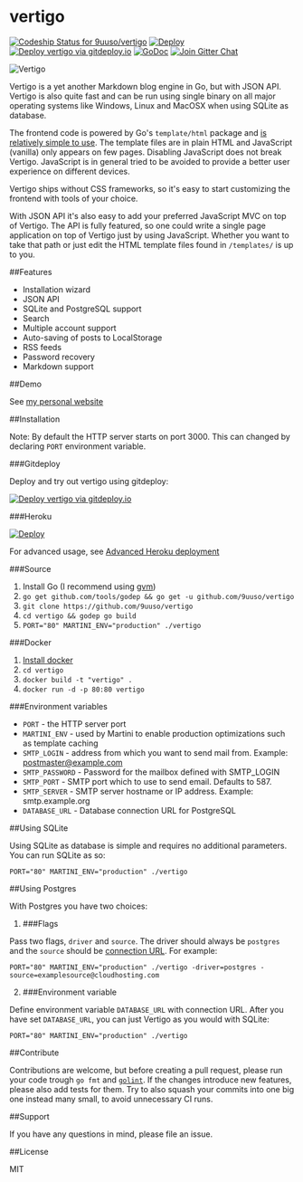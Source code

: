 vertigo
=======
[![Codeship Status for 9uuso/vertigo](https://img.shields.io/codeship/b2de9690-b16b-0132-08f1-3edef27c5b65/master.svg)](https://codeship.com/projects/69843) [![Deploy](https://img.shields.io/badge/heroku-deploy-green.svg)](https://heroku.com/deploy)
[![Deploy vertigo via gitdeploy.io](https://img.shields.io/badge/gitdeploy.io-deploy%20vertigo/master-green.svg)](https://www.gitdeploy.io/deploy?repository=https%3A%2F%2Fgithub.com%2F9uuso%2Fvertigo.git) [![GoDoc](https://godoc.org/github.com/9uuso/vertigo?status.svg)](https://godoc.org/github.com/9uuso/vertigo)
[![Join Gitter Chat](https://img.shields.io/badge/gitter-join%20chat%20%E2%86%92-brightgreen.svg?style=flat)](https://gitter.im/9uuso/vertigo?utm_source=badge&utm_medium=badge&utm_campaign=pr-badge&utm_content=badge)

![Vertigo](http://i.imgur.com/MiMlTL9.gif)

Vertigo is a yet another Markdown blog engine in Go, but with JSON API. Vertigo is also quite fast and can be run using single binary on all major operating systems like Windows, Linux and MacOSX when using SQLite as database.

The frontend code is powered by Go's `template/html` package and [is relatively simple to use](https://github.com/9uuso/vertigo/blob/master/templates/post/display.tmpl). The template files are in plain HTML and JavaScript (vanilla) only appears on few pages. Disabling JavaScript does not break Vertigo. JavaScript is in general tried to be avoided to provide a better user experience on different devices.

Vertigo ships without CSS frameworks, so it's easy to start customizing the frontend with tools of your choice.

With JSON API it's also easy to add your preferred JavaScript MVC on top of Vertigo. The API is fully featured, so one could write a single page application on top of Vertigo just by using JavaScript. Whether you want to take that path or just edit the HTML template files found in `/templates/` is up to you.

##Features

- Installation wizard
- JSON API
- SQLite and PostgreSQL support
- Search
- Multiple account support
- Auto-saving of posts to LocalStorage
- RSS feeds
- Password recovery
- Markdown support

##Demo

See [my personal website](http://www.juusohaavisto.com/)

##Installation

Note: By default the HTTP server starts on port 3000. This can changed by declaring `PORT` environment variable.

###Gitdeploy

Deploy and try out vertigo using gitdeploy:

[![Deploy vertigo via gitdeploy.io](https://img.shields.io/badge/gitdeploy.io-deploy%20vertigo/master-green.svg)](https://www.gitdeploy.io/deploy?repository=https%3A%2F%2Fgithub.com%2F9uuso%2Fvertigo.git)

###Heroku

[![Deploy](https://www.herokucdn.com/deploy/button.png)](https://heroku.com/deploy)

For advanced usage, see [Advanced Heroku deployment](https://github.com/9uuso/vertigo/wiki/Advanced-Heroku-deployment)

###Source

1. Install Go (I recommend using [gvm](https://github.com/moovweb/gvm))
2. `go get github.com/tools/godep && go get -u github.com/9uuso/vertigo`
3. `git clone https://github.com/9uuso/vertigo`
4. `cd vertigo && godep go build`
5. `PORT="80" MARTINI_ENV="production" ./vertigo`

###Docker
1. [Install docker](https://docs.docker.com/installation/)
2. `cd vertigo`
3. `docker build -t "vertigo" .`
4. `docker run -d -p 80:80 vertigo`

###Environment variables
* `PORT` - the HTTP server port
* `MARTINI_ENV` - used by Martini to enable production optimizations such as template caching
* `SMTP_LOGIN` - address from which you want to send mail from. Example: postmaster@example.com
* `SMTP_PASSWORD` - Password for the mailbox defined with SMTP_LOGIN
* `SMTP_PORT` - SMTP port which to use to send email. Defaults to 587.
* `SMTP_SERVER` - SMTP server hostname or IP address. Example: smtp.example.org
* `DATABASE_URL` - Database connection URL for PostgreSQL

##Using SQLite

Using SQLite as database is simple and requires no additional parameters. You can run SQLite as so:

`PORT="80" MARTINI_ENV="production" ./vertigo`

##Using Postgres

With Postgres you have two choices:

1. ###Flags

Pass two flags, `driver` and `source`. The driver should always be `postgres` and the `source` should be [connection URL](http://www.postgresql.org/docs/current/static/libpq-connect.html#LIBPQ-CONNSTRING). For example:

`PORT="80" MARTINI_ENV="production" ./vertigo -driver=postgres -source=examplesource@cloudhosting.com`

2. ###Environment variable

Define environment variable `DATABASE_URL` with connection URL. After you have set `DATABASE_URL`, you can just Vertigo as you would with SQLite:

`PORT="80" MARTINI_ENV="production" ./vertigo`

##Contribute

Contributions are welcome, but before creating a pull request, please run your code trough `go fmt` and [`golint`](https://github.com/golang/lint). If the changes introduce new features, please also add tests for them. Try to also squash your commits into one big one instead many small, to avoid unnecessary CI runs.

##Support

If you have any questions in mind, please file an issue.

##License

MIT
